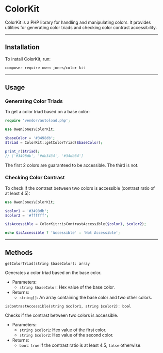 # ColorKit

ColorKit is a PHP library for handling and manipulating colors. It provides utilities for generating color triads and checking color contrast accessibility.

---

## Installation

To install ColorKit, run:

```bash
composer require owen-jones/color-kit
```

---

## Usage

### Generating Color Triads

To get a color triad based on a base color:

```php
require 'vendor/autoload.php';

use OwenJones\ColorKit;

$baseColor = '#3498db';
$triad = ColorKit::getColorTriad($baseColor);

print_r($triad);
// ['#3498db', '#db3434', '#34db34']
```

The first 2 colors are guaranteed to be accessible. The third is not.

### Checking Color Contrast

To check if the contrast between two colors is accessible (contrast ratio of at least 4.5):

```php
use OwenJones\ColorKit;

$color1 = '#3498db';
$color2 = '#ffffff';

$isAccessible = ColorKit::isContrastAccessible($color1, $color2);

echo $isAccessible ? 'Accessible' : 'Not Accessible';
```

---

## Methods

`getColorTriad(string $baseColor): array`

Generates a color triad based on the base color.

- Parameters:
  - `string $baseColor`: Hex value of the base color.
- Returns:
  - `string[]`: An array containing the base color and two other colors.

`isContrastAccessible(string $color1, string $color2): bool`

Checks if the contrast between two colors is accessible.

- Parameters:
  - `string $color1`: Hex value of the first color.
  - `string $color2`: Hex value of the second color.
- Returns:
  - `bool`: `true` if the contrast ratio is at least 4.5, `false` otherwise.